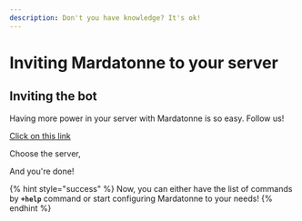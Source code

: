 ```yaml
---
description: Don't you have knowledge? It's ok!
---
```


# Inviting Mardatonne to your server

## Inviting the bot

Having more power in your server with Mardatonne is so easy. Follow us!

[Click on this link](https://discordapp.com/oauth2/authorize?client_id=462212977882562571&scope=bot&permissions=8)

Choose the server,

And you're done!

{% hint style="success" %}
Now, you can either have the list of commands by **`+help`** command or start configuring Mardatonne to your needs!
{% endhint %}



